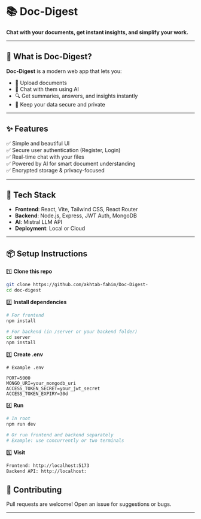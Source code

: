 # 📚 Doc-Digest

**Chat with your documents, get instant insights, and simplify your work.**

---

## 🚀 What is Doc-Digest?

**Doc-Digest** is a modern web app that lets you:
- 📄 Upload documents
- 💬 Chat with them using AI
- 🔍 Get summaries, answers, and insights instantly
- 🔐 Keep your data secure and private

---

## ✨ Features

✅ Simple and beautiful UI  
✅ Secure user authentication (Register, Login)  
✅ Real-time chat with your files  
✅ Powered by AI for smart document understanding  
✅ Encrypted storage & privacy-focused

---

## 🧩 Tech Stack

- **Frontend**: React, Vite, Tailwind CSS, React Router  
- **Backend**: Node.js, Express, JWT Auth, MongoDB  
- **AI**: Mistral LLM API
- **Deployment**: Local or Cloud

---

## 📦 Setup Instructions

1️⃣ **Clone this repo**

```bash
git clone https://github.com/akhtab-fahim/Doc-Digest-
cd doc-digest
```

2️⃣ **Install dependencies**
```bash
# For frontend
npm install

# For backend (in /server or your backend folder)
cd server
npm install
```

3️⃣ **Create .env**

```env
# Example .env

PORT=5000
MONGO_URI=your_mongodb_uri
ACCESS_TOKEN_SECRET=your_jwt_secret
ACCESS_TOKEN_EXPIRY=30d
```


4️⃣ **Run**

```bash
# In root
npm run dev

# Or run frontend and backend separately
# Example: use concurrently or two terminals
```

5️⃣ **Visit**

```bash
Frontend: http://localhost:5173
Backend API: http://localhost:
```

## 🙌 Contributing
Pull requests are welcome!
Open an issue for suggestions or bugs.

---
